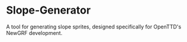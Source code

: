 # Slope-Generator
A tool for generating slope sprites, designed specifically for OpenTTD's NewGRF development.
